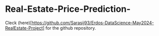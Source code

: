 # Real-Estate-Price-Prediction-

Cleck (here)[https://github.com/Sarasij93/Erdos-DataScience-May2024-RealEstate-Project] for the github repository. 
